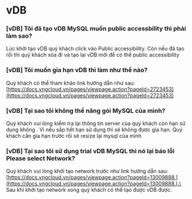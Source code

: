 # vDB

### \[vDB] Tôi đã tạo vDB MySQL muốn public accessbility thì phải làm sao?

Lúc khởi tạo vDB quý khách click vào Public accessibility. Còn nếu đã tạo rồi thì quý khách xóa đi và tạo lại vDB mới để có thể public accessibility

### \[vDB] Tôi muốn gia hạn vDB thì làm như thế nào?

Quý khách có thể tham khảo link hướng dẫn như sau:\
[https://docs.vngcloud.vn/pages/viewpage.action?pageId=2723453](https://docs.vngcloud.vn/pages/viewpage.action?pageId=2723453)

### \[vDB] Tại sao tôi không thể nâng gói MySQL của mình?

Quý khách vui lòng kiểm tra lại thông tin server của quý khách còn hạn sử dụng không . Vì nếu sắp hết hạn sử dụng thì sẽ không được gia hạn. Quý khách cần gia hạn trước rồi sẽ resize lại mysql của mình

### \[vDB] Tại sao tôi sử dụng trial vDB MySQL thì nó lại báo lỗi Please select Network?

Quý khách vui lòng khởi tạo network trước như link hướng dẫn sau:\
[https://docs.vngcloud.vn/pages/viewpage.action?pageId=13009888.](https://docs.vngcloud.vn/pages/viewpage.action?pageId=13009888.).\
Sau khi khởi tạo network xong quý khách có thể tạo được vDB được.
